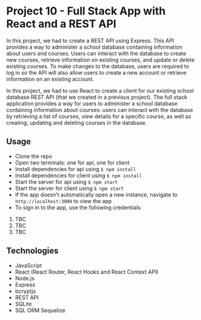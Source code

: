 # Project 10 - Full Stack App with React and a REST API

In this project, we had to create a REST API using Express. This API provides a way to administer a school database containing information about users and courses. Users can interact with the database to create new courses, retrieve information on existing courses, and update or delete existing courses. To make changes to the database, users are required to log in so the API will also allow users to create a new account or retrieve information on an existing account.

In this project, we had to use React to create a client for our existing school database REST API (that we created in a previous project). The full stack application provides a way for users to administer a school database containing information about courses: users can interact with the database by retrieving a list of courses, view details for a specific course, as well as creating, updating and deleting courses in the database.

## Usage

- Clone the repo
- Open two terminals: one for api, one for client
- Install dependencies for api using `$ npm install`
- Install dependencies for client using `$ npm install`
- Start the server for api using `$ npm start`
- Start the server for client using `$ npm start`
- If the app doesn't automatically open a new instance, navigate to `http://localhost:3000` to view the app
- To sign in to the app, use the following credentials:

1. TBC
2. TBC
3. TBC

## Technologies

- JavaScript
- React (React Router, React Hooks and React Context API)
- Node.js
- Express
- bcryptjs
- REST API
- SQLite
- SQL ORM Sequelize

